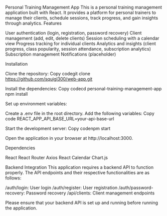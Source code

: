 Personal Training Management App
This is a personal training management application built with React. It provides a platform for personal trainers to manage their clients, schedule sessions, track progress, and gain insights through analytics.
Features

User authentication (login, registration, password recovery)
Client management (add, edit, delete clients)
Session scheduling with a calendar view
Progress tracking for individual clients
Analytics and insights (client progress, class popularity, session attendance, subscription analytics)
Subscription management
Notifications (placeholder)

Installation

Clone the repository:
Copy codegit clone https://github.com/squigl300/web-app.git

Install the dependencies:
Copy codecd personal-training-management-app
npm install

Set up environment variables:

Create a .env file in the root directory.
Add the following variables:
Copy code REACT_APP_API_BASE_URL=your-api-base-url



Start the development server:
Copy codenpm start

Open the application in your browser at http://localhost:3000.

Dependencies

React
React Router
Axios
React Calendar
Chart.js

Backend Integration
This application requires a backend API to function properly. The API endpoints and their respective functionalities are as follows:

/auth/login: User login
/auth/register: User registration
/auth/password-recovery: Password recovery
/api/clients: Client management endpoints

Please ensure that your backend API is set up and running before running the application.

